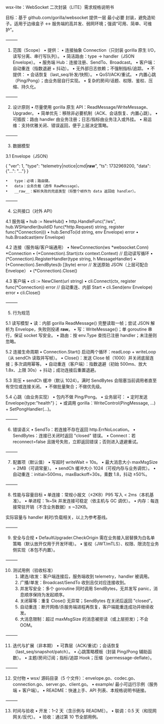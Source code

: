 wsx-lite：WebSocket 二次封装（LITE）需求规格说明书

目标：基于 github.com/gorilla/websocket 提供一层 最小必要 封装，避免造轮子。适用于边缘盒子 ↔ 服务端的高并发、弱网环境；强调“可用、简单、可维护”。

⸻

1. 范围（Scope）
	•	提供：
	•	连接抽象 Connection（只封装 gorilla 原生 I/O，读写分离、串行写队列）。
	•	简洁路由：type → handler（JSON Envelope）。
	•	服务端 Hub：连接注册、SendTo、Broadcast。
	•	客户端：自动重连（指数退避 + 抖动）。
	•	无外部日志依赖；不强制指标/追踪。
	•	不提供：
	•	会话恢复（last_seq/补发/快照）。
	•	QoS1/ACK/重试。
	•	内置心跳（Ping/Pong）；由业务层自行实现。
	•	复杂的房间/话题、权限、鉴权、压缩、持久化。

⸻

2. 设计原则
	•	尽量使用 gorilla 原生 API：ReadMessage/WriteMessage、Upgrader。
	•	简单优先：移除非必要机制（ACK、会话恢复、内置心跳）。
	•	可插拔：路由 handler 由业务注册；日志/指标由业务注入或外挂。
	•	易运维：支持优雅关闭、错误返回，便于上层决定策略。

⸻

3. 数据模型

3.1 Envelope（JSON）

{ "ver": 1, "type": "telemetry|notice|cmd|__raw__", "ts": 1732969200, "data": {"...": "..."} }

	•	type：必填；路由键。
	•	data：业务负载（透传 RawMessage）。
	•	__raw__：解析失败的兜底类型（将整个帧作为 data 返回给 handler）。

⸻

4. 公共接口（对外 API）

4.1 服务端
	•	hub := NewHub()
	•	http.HandleFunc("/ws", hub.WSHandler(buildID func(*http.Request) string, register func(*Connection)))
	•	hub.SendTo(id string, env Envelope) error
	•	hub.Broadcast(env Envelope)

4.2 连接（服务端/客户端通用）
	•	NewConnection(ws *websocket.Conn) *Connection
	•	(*Connection).Start(ctx context.Context)  // 启动读写循环
	•	(*Connection).RegisterHandler(type string, h MessageHandler)
	•	(*Connection).SendBytes(b []byte) error   // 发送原始 JSON（上层可配合 Envelope）
	•	(*Connection).Close()

4.3 客户端
	•	cli := NewClient(url string)
	•	cli.Connect(ctx, register func(*Connection)) error // 自动重连、内部 Start
	•	cli.Send(env Envelope) error
	•	cli.Close()

⸻

5. 行为规范

5.1 读写模型
	•	读：内部 gorilla ReadMessage() 完整读取一帧；尝试 JSON 解析为 Envelope，失败则投递 __raw__。
	•	写：WriteMessage()；单 goroutine 串行，保证 socket 写安全。
	•	路由：按 env.Type 查找已注册 handler；未注册则忽略。

5.2 连接生命周期
	•	Connection.Start() 启动两个循环：readLoop + writeLoop（从 sendCh 读取并写帧）。
	•	Close()：发送 Close 帧（1000）并关闭底层连接；多次调用幂等。
	•	自动重连（客户端）：指数退避（初始 500ms、放大 1.8x、上限 30s）+ 抖动；成功连接后重置退避。

5.3 背压
	•	sendCh 缓冲（默认 1024）。满时 SendBytes 会阻塞当前调用者直至有空位或连接关闭。
	•	不做批量聚合；不做优先级。

5.4 心跳（由业务实现）
	•	包内不做 Ping/Pong。
	•	业务层可：
	•	定时发送 Envelope{type:"health"}；
	•	或调用 gorilla：WriteControl(PingMessage, ...) + SetPongHandler(...)。

⸻

6. 错误语义
	•	SendTo：若连接不存在返回 http.ErrNoLocation。
	•	SendBytes：连接已关闭时返回 "closed" 错误。
	•	Connect：若 reconnect=false 且拨号失败，立即返回错误；否则进入退避重试。

⸻

7. 配置项（默认值）
	•	写超时 writeWait = 10s。
	•	最大消息大小 maxMsgSize = 2MB（可调常量）。
	•	sendCh 缓冲大小 1024（可视内存与业务调优）。
	•	自动重连：initial=500ms，maxBackoff=30s，乘数 1.8，抖动 ±50%。

⸻

8. 性能与容量目标
	•	单连接：常规小报文（≤2KB）P95 写入 < 2ms（本机基准）。
	•	单进程：1k~5k 并发连接可稳定（依主机与 GC 调优）。
	•	内存：每连接常驻开销（不含业务数据）≤ ~32KB。

实际容量与 handler 耗时/负载相关，以上为参考基线。

⸻

9. 安全与合规
	•	DefaultUpgrader.CheckOrigin 需在业务接入层替换为白名单策略（默认放开仅用于开发环境）。
	•	鉴权（JWT/mTLS）、权限、限流在业务侧实现（本包不内置）。

⸻

10. 测试用例（验收标准）
	1.	建连/收发：客户端连接后，服务端收到 telemetry，handler 被调用。
	2.	广播/单发：Broadcast/SendTo 收到且仅对应连接收到。
	3.	并发写安全：多个 goroutine 同时调用 SendBytes，无并发写 panic，消息顺序保持为发起顺序。
	4.	关闭幂等：重复 Close() 无异常；SendBytes 在关闭后返回 "closed"。
	5.	自动重连：断开网络/杀服务端进程再恢复，客户端能重连成功并继续收发。
	6.	大消息限制：超过 maxMsgSize 的消息被拒读（或上层拒发）；不会 OOM。

⸻

11. 迭代与扩展（非本期）
	•	可靠层（ACK/重试）；会话恢复（last_seq/snapshot/patch）。
	•	心跳策略模板（封装 Ping/Pong 辅助函数）。
	•	主题/房间订阅；指标/追踪 Hook；压缩（permessage-deflate）。

⸻

12. 交付物
	•	wsx/ 源码目录（5 个文件）：envelope.go、codec.go、connection.go、server.go、client.go。
	•	example/ 最小可运行示例（服务端 + 客户端）。
	•	README：快速上手、API 列表、本规格说明书链接。

⸻

13. 时间与验收
	•	开发：1–2 天（含示例与 README）。
	•	联调：0.5 天（和现网网关/反代）。
	•	验收：通过第 10 节全部用例。